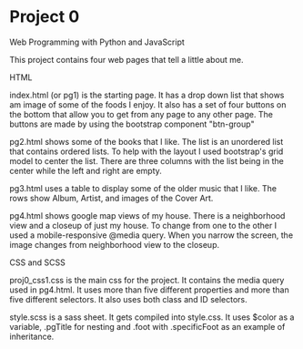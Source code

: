 # Project 0

Web Programming with Python and JavaScript

This project contains four web pages that tell a little about me.

HTML

index.html (or pg1) is the starting page. It has a drop down list that shows am image of some of the foods I enjoy. 
It also has a set of four buttons on the bottom that allow you to get from any page to any other page.
The buttons are made by using the bootstrap component "btn-group"

pg2.html shows some of the books that I like.
The list is an unordered list that contains ordered lists.
To help with the layout I used bootstrap's grid model to center the list. 
There are three columns with the list being in the center while the left and right are empty.

pg3.html uses a table to display some of the older music that I like. 
The rows show Album, Artist, and images of the Cover Art.

pg4.html shows google map views of my house. There is a neighborhood view and a closeup of just my house.
To change from one to the other I used a mobile-responsive @media query.
When you narrow the screen, the image changes from neighborhood view to the closeup.

CSS and SCSS

proj0_css1.css is the main css for the project.
It contains the media query used in pg4.html.
It uses more than five different properties and more than five different selectors.
It also uses both class and ID selectors.

style.scss is a sass sheet. It gets compiled into style.css.
It uses $color as a variable, .pgTitle for nesting and .foot with .specificFoot as an example of inheritance.